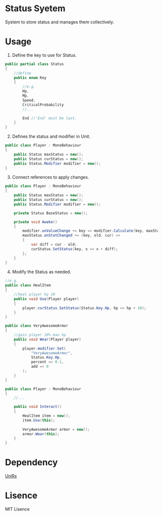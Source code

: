 # Status Syetem
System to store status and manages them collectively.

# Usage

1. Define the key to use for Status.
```csharp
public partial class Status
{
    //define
    public enum Key
    {
        //e.g.
        Hp,
        Mp,
        Speed,
        CriticalProbability
        //...

        End //'End' must be last.
    }
}
```

2. Defines the status and modifier in Unit.
```csharp
public class Player : MonoBehaviour
{
    public Status maxStatus = new();
    public Status curStatus = new();
    public Status.Modifier modifier = new();
}
```

3. Connect references to apply changes.

```csharp
public class Player : MonoBehaviour
{
    public Status maxStatus = new();
    public Status curStatus = new();
    public Status.Modifier modifier = new();

    private Status BaseStatus = new();

    private void Awake()
    {
        modifier.onValueChange += key => modifier.Calculate(key, maxStatus, BaseStatus);
        maxStatus.onStatChanged += (key, old, cur) =>
        {
            var diff = cur - old;
            curStatus.SetStatus(key, x => x + diff);
        };
    }
}
```

4. Modify the Status as needed.
```csharp
//e.g.
public class HealItem
{
    //heal player hp 10
    public void Use(Player player)
    {
        player.curStatus.SetStatus(Status.Key.Hp, hp => hp + 10);
    }
}

public class VeryAwesomeArmor
{
    //gain player 10% max hp
    public void Wear(Player player)
    {
        player.modifier.Set(
            "VeryAwesomeArmor", 
            Status.Key.Hp,
            percent => 0.1,
            add => 0
        );
    }
}

public class Player : MonoBehaviour
{
    //...

    public void Interact()
    {
        HealItem item = new();
        item.Use(this);
        
        VeryAwesomeArmor armor = new();
        armor.Wear(this);
    }  
}
```

# Dependency
[UniRx](https://github.com/neuecc/UniRx/releases/tag/7.1.0)

# Lisence
MIT Lisence